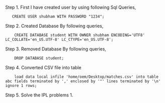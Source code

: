 Step 1. First I have created user by using following Sql Queries,
`````` roomsql
   CREATE USER shubham WITH PASSWORD "1234";
``````

Step 2. Created Database By following queries,
`````` roomsql
    CREATE DATABASE student WITH OWNER shubham ENCODING='UTF8' LC_COLLATE='en_US.UTF-8' LC_CTYPE='en_US.UTF-8';
``````

Step 3. Removed Database By following queries,
``````roomsql
    DROP DATABASE student;
``````

Step 4. Converted CSV file into table
```roomsql
    load data local infile 'home/oem/Desktop/matches.csv' into table abc fields terminated by ',' enclosed by '"' lines terminated by '\n' ignore 1 rows;
```

Step 5. Solve the IPL problems
1. 


